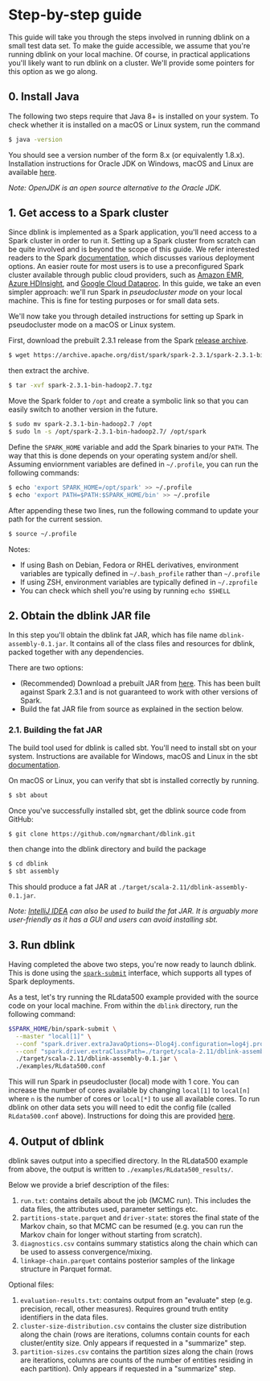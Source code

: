 # Step-by-step guide
This guide will take you through the steps involved in running dblink on a 
small test data set. To make the guide accessible, we assume that you're 
running dblink on your local machine. Of course, in practical applications 
you'll likely want to run dblink on a cluster. We'll provide some pointers 
for this option as we go along.

## 0. Install Java
The following two steps require that Java 8+ is installed on your system. 
To check whether it is installed on a macOS or Linux system, run the command
```bash
$ java -version
```
You should see a version number of the form 8.x (or equivalently 1.8.x).
Installation instructions for Oracle JDK on Windows, macOS and Linux are 
available [here](https://java.com/en/download/help/download_options.xml).

_Note: OpenJDK is an open source alternative to the Oracle JDK._

## 1. Get access to a Spark cluster
Since dblink is implemented as a Spark application, you'll need access to a 
Spark cluster in order to run it.
Setting up a Spark cluster from scratch can be quite involved and is beyond 
the scope of this guide.
We refer interested readers to the Spark 
[documentation](https://spark.apache.org/docs/latest/#launching-on-a-cluster), 
which discusses various deployment options.
An easier route for most users is to use a preconfigured Spark cluster 
available through public cloud providers, such as 
[Amazon EMR](https://aws.amazon.com/emr/), 
[Azure HDInsight](https://azure.microsoft.com/en-us/services/hdinsight/), 
and [Google Cloud Dataproc](https://cloud.google.com/dataproc/).
In this guide, we take an even simpler approach: we'll run Spark in 
_pseudocluster mode_ on your local machine.
This is fine for testing purposes or for small data sets.

We'll now take you through detailed instructions for setting up Spark in 
pseudocluster mode on a macOS or Linux system.

First, download the prebuilt 2.3.1 release from the Spark
[release archive](https://archive.apache.org/dist/spark/).
```bash
$ wget https://archive.apache.org/dist/spark/spark-2.3.1/spark-2.3.1-bin-hadoop2.7.tgz
```
then extract the archive.
```bash
$ tar -xvf spark-2.3.1-bin-hadoop2.7.tgz
```

Move the Spark folder to `/opt` and create a symbolic link so that you can 
easily switch to another version in the future.
```bash
$ sudo mv spark-2.3.1-bin-hadoop2.7 /opt
$ sudo ln -s /opt/spark-2.3.1-bin-hadoop2.7/ /opt/spark
```

Define the `SPARK_HOME` variable and add the Spark binaries to your `PATH`. 
The way that this is done depends on your operating system and/or shell.
Assuming enviornment variables are defined in `~/.profile`, you can 
run the following commands:
```bash
$ echo 'export SPARK_HOME=/opt/spark' >> ~/.profile
$ echo 'export PATH=$PATH:$SPARK_HOME/bin' >> ~/.profile
```

After appending these two lines, run the following command to update your 
path for the current session. 
```bash
$ source ~/.profile 
```

Notes:
* If using Bash on Debian, Fedora or RHEL derivatives, environment 
variables are typically defined in `~/.bash_profile` rather than 
`~/.profile`
* If using ZSH, environment variables are typically defined in 
`~/.zprofile`
* You can check which shell you're using by running `echo $SHELL`

## 2. Obtain the dblink JAR file
In this step you'll obtain the dblink fat JAR, which has file name 
`dblink-assembly-0.1.jar`.
It contains all of the class files and resources for dblink, packed together 
with any dependencies.

There are two options:
* (Recommended) Download a prebuilt JAR from [here](https://github.com/ngmarchant/dblink/releases). 
This has been built against Spark 2.3.1 and is not guaranteed to work with 
other versions of Spark.
* Build the fat JAR file from source as explained in the section below.

### 2.1. Building the fat JAR
The build tool used for dblink is called sbt. You'll need to install 
sbt on your system. Instructions are available for Windows, macOS and Linux 
in the sbt 
[documentation](https://www.scala-sbt.org/1.x/docs/Setup.html).

On macOS or Linux, you can verify that sbt is installed correctly by running.
```bash
$ sbt about
```

Once you've successfully installed sbt, get the dblink source code from 
GitHub:
```bash
$ git clone https://github.com/ngmarchant/dblink.git
```
then change into the dblink directory and build the package
```bash
$ cd dblink
$ sbt assembly
```
This should produce a fat JAR at `./target/scala-2.11/dblink-assembly-0.1.jar`.

_Note: [IntelliJ IDEA](https://www.jetbrains.com/idea/) can also be used to 
build the fat JAR. It is arguably more user-friendly as it has a GUI and 
users can avoid installing sbt._

## 3. Run dblink
Having completed the above two steps, you're now ready to launch dblink.
This is done using the [`spark-submit`](https://spark.apache.org/docs/latest/submitting-applications.html) 
interface, which supports all types of Spark deployments.

As a test, let's try running the RLdata500 example provided with the source 
code on your local machine.
From within the `dblink` directory, run the following command:
```bash
$SPARK_HOME/bin/spark-submit \
  --master "local[1]" \
  --conf "spark.driver.extraJavaOptions=-Dlog4j.configuration=log4j.properties" \
  --conf "spark.driver.extraClassPath=./target/scala-2.11/dblink-assembly-0.1.jar" \
  ./target/scala-2.11/dblink-assembly-0.1.jar \
  ./examples/RLdata500.conf
```
This will run Spark in pseudocluster (local) mode with 1 core. You can increase 
the number of cores available by changing `local[1]` to `local[n]` where `n` 
is the number of cores or `local[*]` to use all available cores.
To run dblink on other data sets you will need to edit the config file (called 
`RLdata500.conf` above).
Instructions for doing this are provided [here](configuration.md).

## 4. Output of dblink
dblink saves output into a specified directory. In the RLdata500 example from 
above, the output is written to `./examples/RLdata500_results/`. 

Below we provide a brief description of the files:

1. `run.txt`: contains details about the job (MCMC run). This includes the 
data files, the attributes used, parameter settings etc.
2. `partitions-state.parquet` and `driver-state`: stores the final state of 
the Markov chain, so that MCMC can be resumed (e.g. you can run the Markov 
chain for longer without starting from scratch).
3. `diagnostics.csv` contains summary statistics along the chain which can be 
used to assess convergence/mixing.
4. `linkage-chain.parquet` contains posterior samples of the linkage structure 
in Parquet format.

Optional files:

1. `evaluation-results.txt`: contains output from an "evaluate" step (e.g. 
precision, recall, other measures). Requires ground truth entity identifiers 
in the data files.
2. `cluster-size-distribution.csv` contains the cluster size distribution 
along the chain (rows are iterations, columns contain counts for each 
cluster/entity size.  Only appears if requested in a "summarize" step.
3. `partition-sizes.csv` contains the partition sizes along the chain (rows 
are iterations, columns are counts of the number of entities residing in each 
partition). Only appears if requested in a "summarize" step.
